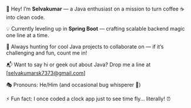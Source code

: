 👋 Hey! I’m **Selvakumar** — a Java enthusiast on a mission to turn coffee ☕ into clean code.  
  
💡 Currently leveling up in **Spring Boot** — crafting scalable backend magic one line at a time.  
  
🚀 Always hunting for cool Java projects to collaborate on — if it’s challenging and fun, count me in!  
  
📬 Want to say hi or geek out about Java? Drop me a line at [selvakumarsk7373@gmail.com]  
  
🎭 Pronouns: He/Him (and occasional bug whisperer 🐞)  
  
⚡ Fun fact: I once coded a clock app just to see time fly... literally! ⏰  
